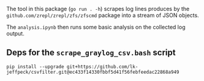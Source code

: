 The tool in this package (`go run . -h`) scrapes log lines produces by the `github.com/zrepl/zrepl/zfs/zfscmd` package
into a stream of JSON objects.

The `analysis.ipynb` then runs some basic analysis on the collected log output.

## Deps for the `scrape_graylog_csv.bash` script

```
pip install --upgrade git+https://github.com/lk-jeffpeck/csvfilter.git@ec433f14330fbbf5d41f56febfeedac22868a949
```

